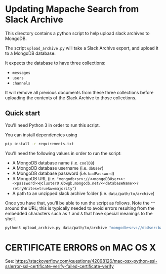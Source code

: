 # Updating Mapache Search from Slack Archive

This directory contains a python script to help upload slack archives to MongoDB.

The script `upload_archive.py` will take a Slack Archive export, and upload it to a MongoDB database.

It expects the database to have three collections:

* `messages`
* `users`
* `channels`

It will remove all previous documents from these three collections before uploading the contents of the Slack Archive
to those collections.

## Quick start

You'll need Python 3 in order to run this script.

You can install dependencies using

```bash
pip install -r requirements.txt
```

You'll need the following values in order to run the script:

- A MongoDB database name (i.e. `coolDB`)
- A MongoDB database username (i.e. `dbUser`)
- A MongoDB database password (i.e. `badPassword`)
- A MongoDB URL (i.e. `"mongodb+srv://<<mongoDBUser>>:<<password>>@cluster0.6bwgb.mongodb.net/<<databaseName>>?retryWrites=true&w=majority"`)
- A path to an unzipped slack archive folder (i.e. `data/path/to/archive`)

Once you have that, you'll be able to run the script as follows.  Note the `""` around the URL; this is typically needed to avoid errors resulting from the embedded characters such as `?` and `&` that have special meanings to the shell.

```bash
python3 upload_archive.py data/path/to/archive "mongodb+srv://dbUser:badPassword@cluster0.GET-THIS-URL-FROM-MONGO.mongodb.net/coolDB?retryWrites=true&w=majority"
```

# CERTIFICATE ERRORS on MAC OS X

See: https://stackoverflow.com/questions/42098126/mac-osx-python-ssl-sslerror-ssl-certificate-verify-failed-certificate-verify
